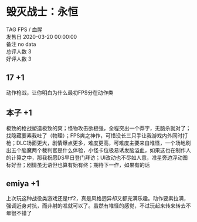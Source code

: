 



# 毁灭战士：永恒
  
TAG FPS / 血腥  
发售日 2020-03-20 00:00:00  
备注 no data  
总评人数 3  
好评人数 3
## 17 +1


动作枪战，让你明白为什么最初FPS分在动作类
## 本子 +1


极致的枪战塑造极致的爽；怪物攻击欲极强，全程突出一个莽字，无脑杀就对了；找隐藏要素我吐了（物理）；FPS爽之神作，可惜没长三只手让我游戏内外同时打枪；DLC场面更大，剧情爆点更多，难度更高，可难度主要来自堆怪，一个场地刷出五个脑魔两个裁判官是什么体验，小怪卡位极易诱发脑溢血，如果这也在制作人的计算之中，那我祝愿DS早日登门拜访；UI改动也不尽如人意，准星旁边浮动图标好丑；剧情虽无语但也算有始有终；期待下一作，如果有的话
## emiya +1


上次玩这种战役类游戏还是ttf2，真是风格迥异却又都充满乐趣。动作要素拉满，强调近身对抗，而非射的准就可以了。虽然有堆怪的感觉，不过玩起来转来转去不晕很不错了